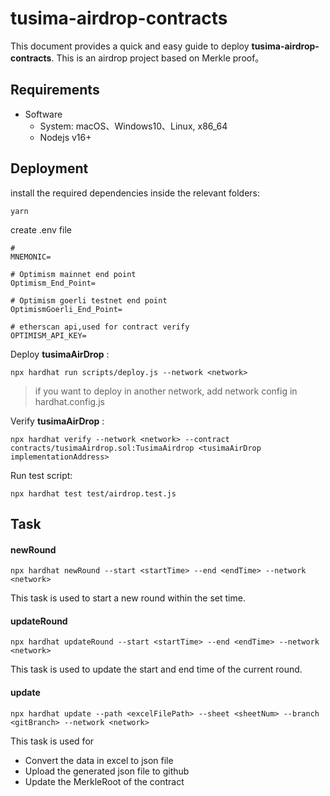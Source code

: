 #  tusima-airdrop-contracts

This document provides a quick and easy guide to deploy **tusima-airdrop-contracts**. This is an airdrop project based on Merkle proof。

## Requirements

- Software
  - System: macOS、Windows10、Linux, x86_64
  - Nodejs v16+

## Deployment

install the required dependencies inside the relevant folders:

```
yarn
```

create .env file 
```
# 
MNEMONIC= 

# Optimism mainnet end point
Optimism_End_Point=

# Optimism goerli testnet end point
OptimismGoerli_End_Point=

# etherscan api,used for contract verify
OPTIMISM_API_KEY=
```

Deploy **tusimaAirDrop** :

```
npx hardhat run scripts/deploy.js --network <network>
```

> if you want to deploy in another network, add network config in hardhat.config.js

Verify **tusimaAirDrop** :
```
npx hardhat verify --network <network> --contract contracts/tusimaAirdrop.sol:TusimaAirdrop <tusimaAirDrop implementationAddress>
```


Run test script:

```
npx hardhat test test/airdrop.test.js
```



## Task

#### newRound

```
npx hardhat newRound --start <startTime> --end <endTime> --network <network>
```

This task is used to start a new round within the set time.

#### updateRound

````
npx hardhat updateRound --start <startTime> --end <endTime> --network <network>
````

This task is used to update the start and end time of the current round.

#### update

```
npx hardhat update --path <excelFilePath> --sheet <sheetNum> --branch <gitBranch> --network <network>
```

This task is used for 

-  Convert the data in excel to json file 
- Upload the generated json file to github 
- Update the MerkleRoot of the contract

